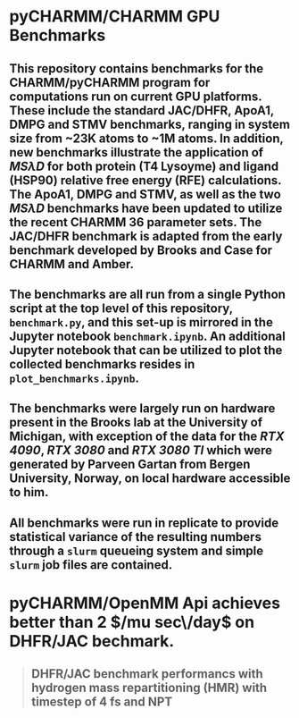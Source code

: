 # pyCHARMM/CHARMM GPU Benchmarks
## This repository contains benchmarks for the CHARMM/pyCHARMM program for computations run on current GPU platforms. These include the standard JAC/DHFR, ApoA1, DMPG and STMV benchmarks, ranging in system size from ~23K atoms to ~1M atoms. In addition, new benchmarks illustrate the application of $MS\lambda D$ for both protein (T4 Lysoyme) and ligand (HSP90) relative free energy (RFE) calculations. The ApoA1, DMPG and STMV, as well as the two $MS\lambda D$ benchmarks have been updated to utilize the recent CHARMM 36 parameter sets. The JAC/DHFR benchmark is adapted from the early benchmark developed by Brooks and Case for CHARMM and Amber. 
## The benchmarks are all run from a single Python script at the top level of this repository, `benchmark.py`, and this set-up is mirrored in the Jupyter notebook `benchmark.ipynb`. An additional Jupyter notebook that can be utilized to plot the collected benchmarks resides in `plot_benchmarks.ipynb`.
## The benchmarks were largely run on hardware present in the Brooks lab at the University of Michigan, with exception of the data for the *RTX 4090*, *RTX 3080* and *RTX 3080 TI* which were generated by Parveen Gartan from Bergen University, Norway, on local hardware accessible to him.
## All benchmarks were run in replicate to provide statistical variance of the resulting numbers through a `slurm` queueing system and simple `slurm` job files are contained.
# pyCHARMM/OpenMM Api achieves better than 2 $/mu sec\/day$ on DHFR/JAC bechmark.
> ## DHFR/JAC benchmark performancs with hydrogen mass repartitioning (HMR) with timestep of 4 fs and NPT
